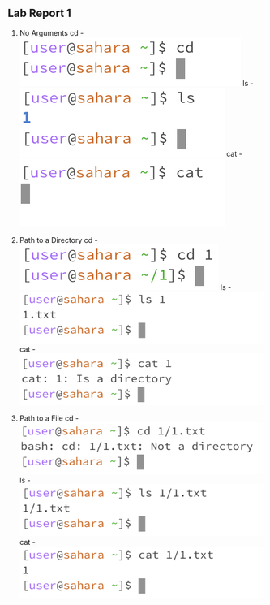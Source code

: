 ## Lab Report 1

1. No Arguments
cd - ![1a](1a.png)
ls - ![1b](1b.png)
cat - ![1c](1c.png)

2. Path to a Directory
cd - ![2a](2a.png)
ls - ![2b](2b.png)
cat - ![2c](2c.png)

3. Path to a File
cd - ![3a](3a.png)
ls - ![3b](3b.png)
cat - ![3c](3c.png)
